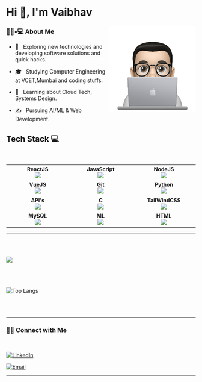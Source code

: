 <!-- <img src="https://github.com/VaibhavT04/VaibhavT04/blob/main/svg.svg"/> -->


<h1>Hi 👋, I'm Vaibhav</h1>

<img align='right' src="https://github.com/VaibhavT04/VaibhavT04/blob/main/profile-img.png" width="230">

<h3> 👨🏻•💻 About Me </h3>



- 🤔 &nbsp; Exploring new technologies and developing software solutions and quick hacks.

- 🎓 &nbsp; Studying Computer Engineering at VCET,Mumbai and coding stuffs.

- 🌱 &nbsp; Learning about Cloud Tech, Systems Design.

- ✍️ &nbsp; Pursuing AI/ML & Web Development.



## Tech Stack :computer:

<br>
<table>
<tbody>
 <tr>
<td align="center" width="20%">
<span><b><center>ReactJS</center></b></span> 
<img height=60px src="https://github.com/user-attachments/assets/96af84b3-3ae1-4537-a031-9e85dbca7658"> 
</td>

<td align="center" width="20%">
<span><b><center>JavaScript</center></b></span> 
<img height=65px src="https://img.icons8.com/color/2x/javascript.png"> 
</td>

<td align="center" width="20%">
<span><b><center>NodeJS</center></b></span> 
<img height=60px src="https://img.icons8.com/color/2x/nodejs.png"> 
</td>
</tr>

<tr>

<td align="center" width="20%">
<span><b><center>VueJS</center></b></span> 
<img height=65px src="https://github.com/user-attachments/assets/4bad3d2c-0829-48d3-9460-bfdb8e123a8a"> 
</td>


<td align="center" width="20%">
<span><b><center>Git</center></b></span> 
<img height=65px src="https://github.com/user-attachments/assets/343abd3f-8cca-4544-bdf3-0362ae551672"> 
</td>

<td align="center" width="20%">
<span><b><center>Python</center></b></span> 
<img height=65px src="https://img.icons8.com/color/2x/python.png"> 
</td>
</tr>

<tr>
<td align="center" width="20%">
<span><b><center>API's</center></b></span> 
<img height=65px src="https://github.com/user-attachments/assets/c9e211f8-9eb9-4473-a066-6fab83aea3ce"> 
</td>

<td align="center" width="20%">
<span><b><center>C</center></b></span> 
<img height=65px src="https://github.com/user-attachments/assets/ffe24164-553d-4515-8358-061f5dc9fe7d"> 
</td>



<td align="center" width="20%">
<span><b><center>TailWindCSS</center></b></span> 
<img height=65px src="https://github.com/user-attachments/assets/b81c3579-d05a-4f43-8b16-d30fd64fd59d"> 
</td>
</tr>

<tr>
<td align="center" width="20%">
<span><b><center>MySQL</center></b></span> 
<img height=65px src="https://github.com/user-attachments/assets/bc67d5c5-94cf-4549-9540-338c9105f5a5"> 
</td>

<td align="center" width="20%">
<span><b><center>ML</center></b></span> 
<img height=65px src="https://github.com/user-attachments/assets/20ad941e-3bc1-4bfb-bf90-c3e10ab40282"> 
</td>

<td align="center" width="20%">
<span><b><center>HTML</center></b></span> 
<img height=65px src="https://img.icons8.com/color/2x/html-5.png"> 
</td>
</tr>

</tbody>
</table>

____



<br/><br/>



<img align="left" width=60% src="https://github-readme-stats.vercel.app/api?username=VaibhavT04&show_icons=true&theme=dracula" /> 
<br/>
<br/>
<br/>

<br/>

<!-- <img src="https://github.com/VaibhavT04/VaibhavT04/blob/main/profile-img.png" width="350" align='right'> -->

![Top Langs](https://github-readme-stats.vercel.app/api/top-langs/?username=VaibhavT04&show_icons=true)

<br><br>



<hr>



<h3> 🤝🏻 Connect with Me </h3>

<br>



<p align="center">

<!-- <a href="https://shivammalpani.netlify.app/"><img alt="Website" src="https://img.shields.io/badge/shivammalpani.netlify.app-black?style=flat-square&logo=google-chrome"></a> 
<a href="https://www.instagram.com/"><img alt="Instagram" src="https://img.shields.io/badge/Instagram-i__disbalance-black?style=flat-square&logo=instagram"></a>

![Visitor count](https://visitor-badge.laobi.icu/badge?page_id=shivam0110.shivam0110)   <img src="https://media.giphy.com/media/dxn6fRlTIShoeBr69N/giphy.gif" width="30">
-->

<a href="https://www.linkedin.com/in/vaibhav-tatkare-code/"><img alt="LinkedIn" src="https://img.shields.io/badge/LinkedIn-Vaibhav%20Tatkare-blue?style=flat-square&logo=linkedin"></a>

<a href="mailto:vaibhavtatkare@outlook.com"><img alt="Email" src="https://img.shields.io/badge/Email-vaibhavtatkare@outlook.com-blue?style=flat-square&logo=outlook"></a>

</p>




<hr>
